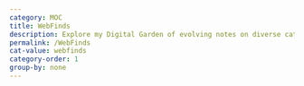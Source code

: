 ```yaml
---
category: MOC
title: WebFinds
description: Explore my Digital Garden of evolving notes on diverse categorys, waiting to bloom over time.
permalink: /WebFinds
cat-value: webfinds
category-order: 1
group-by: none
---
```

